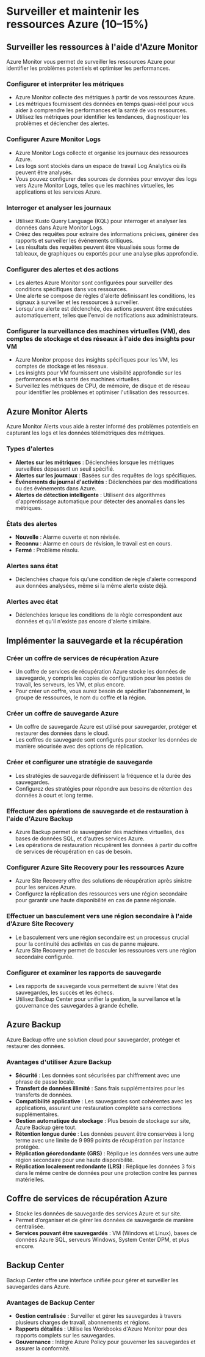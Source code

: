 # Surveiller et maintenir les ressources Azure (10–15%)

## Surveiller les ressources à l'aide d'Azure Monitor

Azure Monitor vous permet de surveiller les ressources Azure pour identifier les problèmes potentiels et optimiser les performances.

### Configurer et interpréter les métriques

- Azure Monitor collecte des métriques à partir de vos ressources Azure.
- Les métriques fournissent des données en temps quasi-réel pour vous aider à comprendre les performances et la santé de vos ressources.
- Utilisez les métriques pour identifier les tendances, diagnostiquer les problèmes et déclencher des alertes.

### Configurer Azure Monitor Logs

- Azure Monitor Logs collecte et organise les journaux des ressources Azure.
- Les logs sont stockés dans un espace de travail Log Analytics où ils peuvent être analysés.
- Vous pouvez configurer des sources de données pour envoyer des logs vers Azure Monitor Logs, telles que les machines virtuelles, les applications et les services Azure.

### Interroger et analyser les journaux

- Utilisez Kusto Query Language (KQL) pour interroger et analyser les données dans Azure Monitor Logs.
- Créez des requêtes pour extraire des informations précises, générer des rapports et surveiller les événements critiques.
- Les résultats des requêtes peuvent être visualisés sous forme de tableaux, de graphiques ou exportés pour une analyse plus approfondie.

### Configurer des alertes et des actions

- Les alertes Azure Monitor sont configurées pour surveiller des conditions spécifiques dans vos ressources.
- Une alerte se compose de règles d'alerte définissant les conditions, les signaux à surveiller et les ressources à surveiller.
- Lorsqu'une alerte est déclenchée, des actions peuvent être exécutées automatiquement, telles que l'envoi de notifications aux administrateurs.

### Configurer la surveillance des machines virtuelles (VM), des comptes de stockage et des réseaux à l'aide des insights pour VM

- Azure Monitor propose des insights spécifiques pour les VM, les comptes de stockage et les réseaux.
- Les insights pour VM fournissent une visibilité approfondie sur les performances et la santé des machines virtuelles.
- Surveillez les métriques de CPU, de mémoire, de disque et de réseau pour identifier les problèmes et optimiser l'utilisation des ressources.

## Azure Monitor Alerts

Azure Monitor Alerts vous aide à rester informé des problèmes potentiels en capturant les logs et les données télémétriques des métriques.

### Types d'alertes

- **Alertes sur les métriques** : Déclenchées lorsque les métriques surveillées dépassent un seuil spécifié.
- **Alertes sur les journaux** : Basées sur des requêtes de logs spécifiques.
- **Événements du journal d'activités** : Déclenchées par des modifications ou des événements dans Azure.
- **Alertes de détection intelligente** : Utilisent des algorithmes d'apprentissage automatique pour détecter des anomalies dans les métriques.

### États des alertes

- **Nouvelle** : Alarme ouverte et non révisée.
- **Reconnu** : Alarme en cours de révision, le travail est en cours.
- **Fermé** : Problème résolu.

### Alertes sans état

- Déclenchées chaque fois qu'une condition de règle d'alerte correspond aux données analysées, même si la même alerte existe déjà.

### Alertes avec état

- Déclenchées lorsque les conditions de la règle correspondent aux données et qu'il n'existe pas encore d'alerte similaire.

## Implémenter la sauvegarde et la récupération

### Créer un coffre de services de récupération Azure

- Un coffre de services de récupération Azure stocke les données de sauvegarde, y compris les copies de configuration pour les postes de travail, les serveurs, les VM, et plus encore.
- Pour créer un coffre, vous aurez besoin de spécifier l'abonnement, le groupe de ressources, le nom du coffre et la région.

### Créer un coffre de sauvegarde Azure

- Un coffre de sauvegarde Azure est utilisé pour sauvegarder, protéger et restaurer des données dans le cloud.
- Les coffres de sauvegarde sont configurés pour stocker les données de manière sécurisée avec des options de réplication.

### Créer et configurer une stratégie de sauvegarde

- Les stratégies de sauvegarde définissent la fréquence et la durée des sauvegardes.
- Configurez des stratégies pour répondre aux besoins de rétention des données à court et long terme.

### Effectuer des opérations de sauvegarde et de restauration à l'aide d'Azure Backup

- Azure Backup permet de sauvegarder des machines virtuelles, des bases de données SQL, et d'autres services Azure.
- Les opérations de restauration récupèrent les données à partir du coffre de services de récupération en cas de besoin.

### Configurer Azure Site Recovery pour les ressources Azure

- Azure Site Recovery offre des solutions de récupération après sinistre pour les services Azure.
- Configurez la réplication des ressources vers une région secondaire pour garantir une haute disponibilité en cas de panne régionale.

### Effectuer un basculement vers une région secondaire à l'aide d'Azure Site Recovery

- Le basculement vers une région secondaire est un processus crucial pour la continuité des activités en cas de panne majeure.
- Azure Site Recovery permet de basculer les ressources vers une région secondaire configurée.

### Configurer et examiner les rapports de sauvegarde

- Les rapports de sauvegarde vous permettent de suivre l'état des sauvegardes, les succès et les échecs.
- Utilisez Backup Center pour unifier la gestion, la surveillance et la gouvernance des sauvegardes à grande échelle.

## Azure Backup

Azure Backup offre une solution cloud pour sauvegarder, protéger et restaurer des données.

### Avantages d'utiliser Azure Backup

- **Sécurité** : Les données sont sécurisées par chiffrement avec une phrase de passe locale.
- **Transfert de données illimité** : Sans frais supplémentaires pour les transferts de données.
- **Compatibilité applicative** : Les sauvegardes sont cohérentes avec les applications, assurant une restauration complète sans corrections supplémentaires.
- **Gestion automatique du stockage** : Plus besoin de stockage sur site, Azure Backup gère tout.
- **Rétention longue durée** : Les données peuvent être conservées à long terme avec une limite de 9 999 points de récupération par instance protégée.
- **Réplication géoredondante (GRS)** : Réplique les données vers une autre région secondaire pour une haute disponibilité.
- **Réplication localement redondante (LRS)** : Réplique les données 3 fois dans le même centre de données pour une protection contre les pannes matérielles.

## Coffre de services de récupération Azure

- Stocke les données de sauvegarde des services Azure et sur site.
- Permet d'organiser et de gérer les données de sauvegarde de manière centralisée.
- **Services pouvant être sauvegardés** : VM (Windows et Linux), bases de données Azure SQL, serveurs Windows, System Center DPM, et plus encore.

## Backup Center

Backup Center offre une interface unifiée pour gérer et surveiller les sauvegardes dans Azure.

### Avantages de Backup Center

- **Gestion centralisée** : Surveiller et gérer les sauvegardes à travers plusieurs charges de travail, abonnements et régions.
- **Rapports détaillés** : Utilise les Workbooks d'Azure Monitor pour des rapports complets sur les sauvegardes.
- **Gouvernance** : Intègre Azure Policy pour gouverner les sauvegardes et assurer la conformité.

